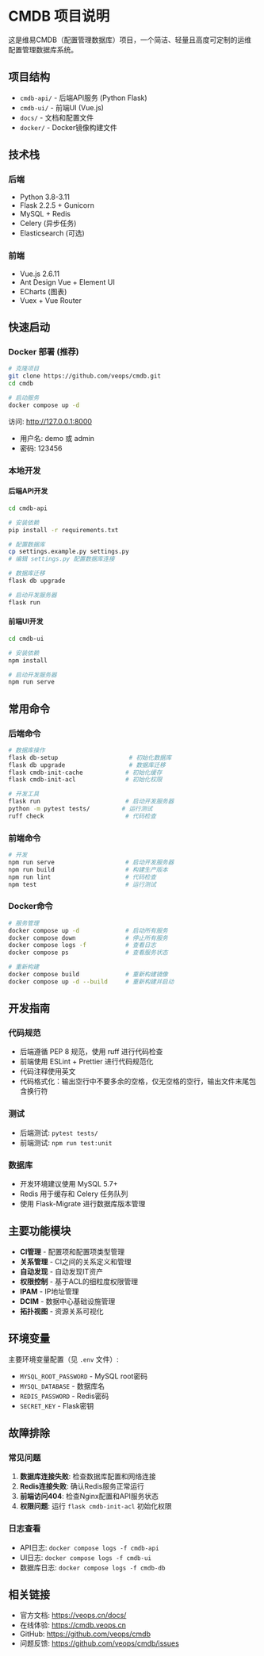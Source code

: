 # CMDB 项目说明

这是维易CMDB（配置管理数据库）项目，一个简洁、轻量且高度可定制的运维配置管理数据库系统。

## 项目结构

- `cmdb-api/` - 后端API服务 (Python Flask)
- `cmdb-ui/` - 前端UI (Vue.js)
- `docs/` - 文档和配置文件
- `docker/` - Docker镜像构建文件

## 技术栈

### 后端

- Python 3.8-3.11
- Flask 2.2.5 + Gunicorn
- MySQL + Redis
- Celery (异步任务)
- Elasticsearch (可选)

### 前端

- Vue.js 2.6.11
- Ant Design Vue + Element UI
- ECharts (图表)
- Vuex + Vue Router

## 快速启动

### Docker 部署 (推荐)

```bash
# 克隆项目
git clone https://github.com/veops/cmdb.git
cd cmdb

# 启动服务
docker compose up -d
```

访问: <http://127.0.0.1:8000>

- 用户名: demo 或 admin
- 密码: 123456

### 本地开发

#### 后端API开发

```bash
cd cmdb-api

# 安装依赖
pip install -r requirements.txt

# 配置数据库
cp settings.example.py settings.py
# 编辑 settings.py 配置数据库连接

# 数据库迁移
flask db upgrade

# 启动开发服务器
flask run
```

#### 前端UI开发

```bash
cd cmdb-ui

# 安装依赖
npm install

# 启动开发服务器
npm run serve
```

## 常用命令

### 后端命令

```bash
# 数据库操作
flask db-setup                    # 初始化数据库
flask db upgrade                  # 数据库迁移
flask cmdb-init-cache            # 初始化缓存
flask cmdb-init-acl              # 初始化权限

# 开发工具
flask run                        # 启动开发服务器
python -m pytest tests/         # 运行测试
ruff check                       # 代码检查
```

### 前端命令

```bash
# 开发
npm run serve                    # 启动开发服务器
npm run build                    # 构建生产版本
npm run lint                     # 代码检查
npm test                         # 运行测试
```

### Docker命令

```bash
# 服务管理
docker compose up -d             # 启动所有服务
docker compose down              # 停止所有服务
docker compose logs -f           # 查看日志
docker compose ps                # 查看服务状态

# 重新构建
docker compose build             # 重新构建镜像
docker compose up -d --build     # 重新构建并启动
```

## 开发指南

### 代码规范

- 后端遵循 PEP 8 规范，使用 ruff 进行代码检查
- 前端使用 ESLint + Prettier 进行代码规范化
- 代码注释使用英文
- 代码格式化：输出空行中不要多余的空格，仅无空格的空行，输出文件末尾包含换行符

### 测试

- 后端测试: `pytest tests/`
- 前端测试: `npm run test:unit`

### 数据库

- 开发环境建议使用 MySQL 5.7+
- Redis 用于缓存和 Celery 任务队列
- 使用 Flask-Migrate 进行数据库版本管理

## 主要功能模块

- **CI管理** - 配置项和配置项类型管理
- **关系管理** - CI之间的关系定义和管理
- **自动发现** - 自动发现IT资产
- **权限控制** - 基于ACL的细粒度权限管理
- **IPAM** - IP地址管理
- **DCIM** - 数据中心基础设施管理
- **拓扑视图** - 资源关系可视化

## 环境变量

主要环境变量配置（见 `.env` 文件）:

- `MYSQL_ROOT_PASSWORD` - MySQL root密码
- `MYSQL_DATABASE` - 数据库名
- `REDIS_PASSWORD` - Redis密码
- `SECRET_KEY` - Flask密钥

## 故障排除

### 常见问题

1. **数据库连接失败**: 检查数据库配置和网络连接
2. **Redis连接失败**: 确认Redis服务正常运行
3. **前端访问404**: 检查Nginx配置和API服务状态
4. **权限问题**: 运行 `flask cmdb-init-acl` 初始化权限

### 日志查看

- API日志: `docker compose logs -f cmdb-api`
- UI日志: `docker compose logs -f cmdb-ui`
- 数据库日志: `docker compose logs -f cmdb-db`

## 相关链接

- 官方文档: <https://veops.cn/docs/>
- 在线体验: <https://cmdb.veops.cn>
- GitHub: <https://github.com/veops/cmdb>
- 问题反馈: <https://github.com/veops/cmdb/issues>
